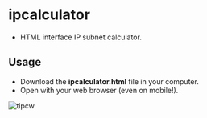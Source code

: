 # ipcalculator
- HTML interface IP subnet calculator.

## Usage
- Download the **ipcalculator.html** file in your computer.
- Open with your web browser (even on mobile!).

![tipcw](https://github.com/BigPawTate/tipcw/assets/116862308/4e6eb6ef-d343-4b33-af18-4a84f7885747)
